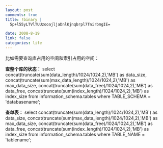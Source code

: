 ```yaml
--- 
layout: post
comments: true
title: !binary |
  5p+l55yLTVlTUUzooajljaDnlKjnqbrpl7TnirbmgIE=

date: 2008-8-19
link: false
categories: life
---
```

比如需要查询库占用的空间和索引占用的空间：

<strong>查整个库的状态：</strong>
select concat(truncate(sum(data_length)/1024/1024,2),'MB') as data_size,
concat(truncate(sum(max_data_length)/1024/1024,2),'MB') as max_data_size,
concat(truncate(sum(data_free)/1024/1024,2),'MB') as data_free,
concat(truncate(sum(index_length)/1024/1024,2),'MB') as index_size
from information_schema.tables where TABLE_SCHEMA = 'databasename';

<strong>查单表：</strong>
select concat(truncate(sum(data_length)/1024/1024,2),'MB') as data_size,
concat(truncate(sum(max_data_length)/1024/1024,2),'MB') as max_data_size,
concat(truncate(sum(data_free)/1024/1024,2),'MB') as data_free,
concat(truncate(sum(index_length)/1024/1024,2),'MB') as index_size
from information_schema.tables where TABLE_NAME = 'tablename';
